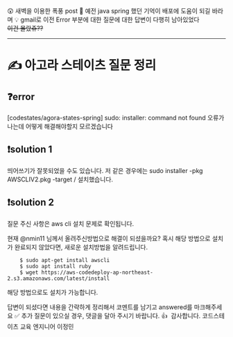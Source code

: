 😲 새벽을 이용한 폭풍 post
📖 예전 java spring 했던 기억이 배포에 도움이 되길 바라며
💡 gmail로 이전 Error 부분에 대한 질문에 대한 답변이 다행히 남아있었다  
~~이건 몰랐쥬??~~

---

# ✍ 아고라 스테이츠 질문 정리

## ❓error

[codestates/agora-states-spring] sudo: installer: command not found 오류가 나는데 어떻게 해결해야할지 모르겠습니다

## ❗solution 1

띄어쓰기가 잘못되었을 수도 있습니다.
저 같은 경우에는
sudo installer -pkg AWSCLIV2.pkg -target /
설치했습니다.

## ❗solution 2

질문 주신 사항은 aws cli 설치 문제로 확인됩니다.

현재 @nmin11 님께서 올려주신방법으로 해결이 되셨을까요?
혹시 해당 방법으로 설치가 완료되지 않았다면, 새로운 설치방법을 알려드립니다.

```
    $ sudo apt-get install awscli
    $ sudo apt install ruby
    $ wget https://aws-codedeploy-ap-northeast-2.s3.amazonaws.com/latest/install

```

해당 방법으로도 설치가 가능합니다.

답변이 되셨다면 내용을 간략하게 정리해서 코멘트를 남기고 answered를 마크해주세요 ✅
추가 질문이 있으실 경우, 댓글을 달아 주시기 바랍니다. 👍  감사합니다. 코드스테이츠 교육 엔지니어 이정민
